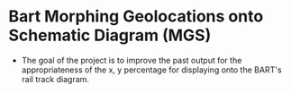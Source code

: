 # Bart Morphing Geolocations onto Schematic Diagram (MGS)

* The goal of the project is to improve the past output for the appropriateness of the x, y percentage for displaying onto the BART's rail track diagram.

